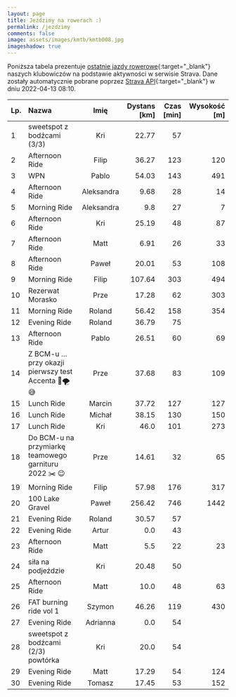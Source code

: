 ```yaml
---
layout: page
title: Jeździmy na rowerach :)
permalink: /jezdzimy
comments: false
image: assets/images/kmtb/kmtb008.jpg
imageshadow: true
---
```


Poniższa tabela prezentuje [ostatnie jazdy rowerowe](https://www.strava.com/clubs/336381){:target="_blank"} naszych klubowiczów na podstawie aktywności w serwisie Strava. Dane zostały automatycznie pobrane poprzez [Strava API](https://developers.strava.com/docs/reference/#api-Clubs-getClubActivitiesById){:target="_blank"} w dniu 2022-04-13 08:10.

Lp. | Nazwa | Imię | Dystans [km] | Czas [min] | Wysokość [m]
:--- | :--- | :---: | ---: | ---: | ---:
1|sweetspot z bodźcami (3/3) |Kri|22.77|57|
2|Afternoon Ride|Filip|36.27|123|120
3|WPN|Pablo|54.03|143|491
4|Afternoon Ride|Aleksandra|9.68|28|14
5|Morning Ride|Aleksandra|9.8|27|7
6|Afternoon Ride|Kri|25.19|48|87
7|Afternoon Ride|Matt|6.91|26|33
8|Afternoon Ride|Paweł|20.01|53|108
9|Morning Ride|Filip|107.64|303|494
10|Rezerwat Morasko |Prze|17.28|62|303
11|Morning Ride|Roland|56.42|158|354
12|Evening Ride|Roland|36.79|75|
13|Afternoon Ride|Pablo|26.51|60|69
14|Z BCM-u … przy okazji pierwszy test Accenta 🚀🌪😅|Prze|37.68|83|109
15|Lunch Ride|Marcin|37.72|127|127
16|Lunch Ride|Michał|38.15|130|150
17|Lunch Ride|Kri|46.0|101|273
18|Do BCM-u na przymiarkę teamowego garnituru 2022 ✂️ 😉|Prze|14.61|32|65
19|Morning Ride|Filip|57.98|176|317
20|100 Lake Gravel|Paweł|256.42|746|1442
21|Evening Ride|Roland|30.57|57|
22|Evening Ride|Artur|0.0|43|
23|Afternoon Ride|Matt|5.5|22|23
24|siła na podjeździe|Kri|20.48|50|
25|Afternoon Ride|Matt|10.0|48|63
26|FAT burning ride vol 1|Szymon|46.26|119|430
27|Evening Ride|Adrianna|0.0|54|
28|sweetspot z bodźcami (2/3)  powtórka|Kri|20.0|54|
29|Evening Ride|Matt|17.29|54|124
30|Evening Ride|Tomasz|17.45|53|152
